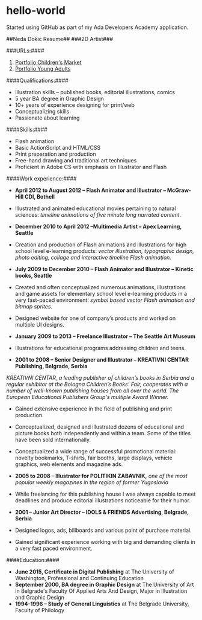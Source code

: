 # hello-world
Started using GitHub as part of my Ada Developers Academy application.

##Neda Dokic Resume##
###2D Artist###

###URLs:####

1. [Portfolio Children's Market](http://sites.google.com/site/nedadokic/)
2. [Portfolio Young Adults](http://sites.google.com/site/nedadokichighschoolmarket/)

####Qualifications:####

* Illustration skills – published books, editorial illustrations, comics
* 5 year BA degree in Graphic Design
* 10+ years of experience designing for print/web
* Conceptualizing skills
* Passionate about learning

####Skills:####

* Flash animation
* Basic ActionScript and HTML/CSS
* Print preparation and production
* Free-hand drawing and traditional art techniques
* Proficient in Adobe CS with emphasis on Illustrator and Flash

####Work experience:####

* __April 2012 to August 2012 – Flash Animator and Illustrator – McGraw-Hill CDI, Bothell__
* Illustrated and animated educational movies pertaining to natural sciences:
*timeline animations of five minute long narrated content.*

* __December 2010 to April 2012 –Multimedia Artist – Apex Learning, Seattle__

* Creation and production of Flash animations and illustrations for high school level e-learning products: *vector illustration, typographic design, photo editing, collage and interactive timeline Flash animation.*

* __July 2009 to December 2010 – Flash Animator and Illustrator – Kinetic books, Seattle__

* Created and often conceptualized numerous animations, illustrations and game assets for elementary school level e-learning products in a very fast-paced environment:
*symbol based vector Flash animation and bitmap sprites.*
* Designed website for one of company’s products and worked on multiple UI designs.

* __January 2009 to 2013 – Freelance Illustrator – The Seattle Art Museum__

* Illustrations for educational programs addressing children and teens.

* __2001 to 2008 – Senior Designer and Illustrator – KREATIVNI CENTAR Publishing, Belgrade, Serbia__

_KREATIVNI CENTAR, a leading publisher of children’s books in Serbia and a regular exhibitor at the Bologna Children’s Books’ Fair, cooperates with a number of well-known publishing houses from all over the world. The European Educational Publishers Group's multiple Award Winner._

* Gained extensive experience in the field of publishing and print production.
* Conceptualized, designed and illustrated dozens of educational and picture books both independently and within a team. Some of the titles have been sold internationally.
* Conceptualized a wide range of successful promotional material: novelty bookmarks, T-shirts, fair booths, large displays, vehicle graphics, web elements and magazine ads.

* __2005 to 2008 – Illustrator for POLITIKIN ZABAVNIK,__ _one of the most popular weekly magazines in the region of former Yugoslavia_

* While freelancing for this publishing house I was always capable to meet deadlines and produce editorial illustrations noticeable for their humor.

* __2001 – Junior Art Director – IDOLS & FRIENDS Advertising, Belgrade, Serbia__

* Designed logos, ads, billboards and various point of purchase material.
* Gained significant experience working with big and demanding clients in a very fast paced environment.

####Education:####

* __June 2015, Certificate in Digital Publishing__ at The University of Washington, Professional and Continuing Education
* __September 2000, BA degree in Graphic Design__ at The University of Art in Belgrade's Faculty Of Applied Arts And Design, Major in Illustration and Graphic Design
* __1994-1996 – Study of General Linguistics__ at The Belgrade University, Faculty of Philology
